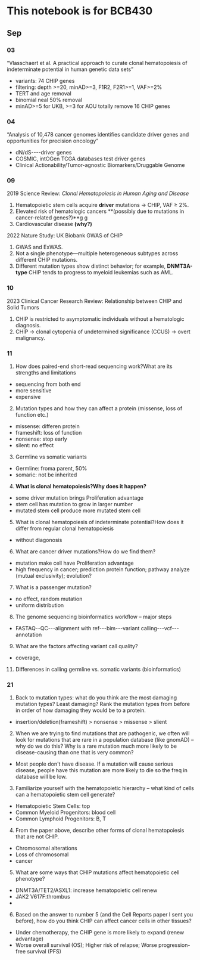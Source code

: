 # This notebook is for BCB430 
## Sep
### 03
“Vlasschaert et al. A practical approach to curate clonal hematopoiesis of indeterminate potential in human genetic data sets”
- variants: 74 CHIP genes
- filtering: depth >=20, minAD>=3, F1R2, F2R1>=1, VAF>=2%
- TERT and age removal
- binomial neal 50% removal
- minAD>=5 for UKB, >=3 for AOU
totally remove 16 CHIP genes

### 04
“Analysis of 10,478 cancer genomes identifies candidate driver genes and opportunities for precision oncology“
- dN/dS----driver genes
- COSMIC, intOGen TCGA databases test driver genes
- Clinical Actionability/Tumor-agnostic Biomarkers/Druggable Genome

### 09
2019 Science Review: *Clonal Hematopoiesis in Human Aging and Disease*  
1. Hematopoietic stem cells acquire **driver** mutations → CHIP, VAF ≥ 2%.  
2. Elevated risk of hematologic cancers **(possibly due to mutations in cancer-related genes?)**g g
3. Cardiovascular disease **(why?)**

2022 Nature Study: UK Biobank GWAS of CHIP  
1. GWAS and ExWAS.  
2. Not a single phenotype—multiple heterogeneous subtypes across different CHIP mutations.  
3. Different mutation types show distinct behavior; for example, **DNMT3A-type** CHIP tends to progress to myeloid leukemias such as AML.

### 10
2023 Clinical Cancer Research Review: Relationship between CHIP and Solid Tumors  
1. CHIP is restricted to asymptomatic individuals without a hematologic diagnosis.  
2. CHIP → clonal cytopenia of undetermined significance (CCUS) → overt malignancy.

### 11
1. How does paired-end short-read sequencing work?What are its strengths and limitations 
- sequencing from both end
- more sensitive
- expensive
2. Mutation types and how they can affect a protein (missense, loss of function etc.)
- missense: differen protein
- frameshift: loss of function
- nonsense: stop early
- silent: no effect
3. Germline vs somatic variants
- Germline: froma parent, 50%
- somaric: not be inherited
4. **What is clonal hematopoiesis?Why does it happen?**
- some driver mutation brings Proliferation advantage
- stem cell has mutation to grow in larger number
- mutated stem cell produce more mutated stem cell 
5. What is clonal hematopoiesis of indeterminate potential?How does it differ from regular clonal hematopoiesis 
- without diagonosis

6. What are cancer driver mutations?How do we find them? 
- mutation make cell have Proliferation advantage
- high frequency in cancer; prediction protein function; pathway analyze (mutual exclusivity); evolution?
7. What is a passenger mutation?
- no effect, random mutation
- uniform distribution
8. The genome sequencing bioinformatics workflow – major steps 
- FASTAQ--QC---alignment with ref---bim---variant calling---vcf---annotation
9. What are the factors affecting variant call quality?
- coverage, 
11. Differences in calling germline vs. somatic variants (bioinformatics)

### 21
1. Back to mutation types: what do you think are the most damaging mutation types? Least damaging? Rank the mutation types from before in order of how damaging they would be to a protein.
- insertion/deletion(frameshift) > nonsense > missense > slient
2. When we are trying to find mutations that are pathogenic, we often will look for mutations that are rare in a population database (like gnomAD) – why do we do this? Why is a rare mutation much more likely to be disease-causing than one that is very common?
- Most people don't have disease. If a mutation will cause serious disease, people have this mutation are more likely to die so the freq in database will be low.
3. Familiarize yourself with the hematopoietic hierarchy – what kind of cells can a hematopoietic stem cell generate?
- Hematopoietic Stem Cells: top
- Common Myeloid Progenitors: blood cell
- Common Lymphoid Progenitors: B, T
4. From the paper above, describe other forms of clonal hematopoiesis that are not CHIP.
- Chromosomal alterations
- Loss of chromosomal
- cancer
5. What are some ways that CHIP mutations affect hematopoietic cell phenotype?
- DNMT3A/TET2/ASXL1: increase hematopoietic cell renew
- JAK2 V617F:thrombus
- 
6. Based on the answer to number 5 (and the Cell Reports paper I sent you before), how do you think CHIP can affect cancer cells in other tissues?
- Under chemotherapy, the CHIP gene is more likely to expand (renew advantage)
- Worse overall survival (OS); Higher risk of relapse; Worse progression-free survival (PFS)
